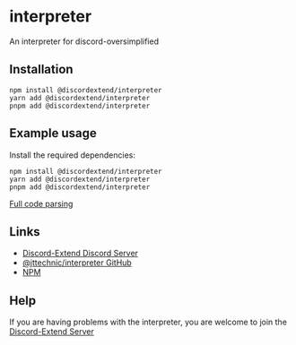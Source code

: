 # interpreter
An interpreter for discord-oversimplified

## Installation
```sh-session
npm install @discordextend/interpreter
yarn add @discordextend/interpreter
pnpm add @discordextend/interpreter
```

## Example usage
Install the required dependencies:
```sh-session
npm install @discordextend/interpreter
yarn add @discordextend/interpreter
pnpm add @discordextend/interpreter
```
[Full code parsing](./test/interpreter.js)

## Links
* [Discord-Extend Discord Server](https://discord.gg/AQwkmv7kA9)
* [@jttechnic/interpreter GitHub](https://github.com/discordextend/interpreter)
* [NPM](https://npmjs.org/package/@discordextend/interpreter)

## Help
If you are having problems with the interpreter, you are welcome to join the [Discord-Extend Server](https://discord.gg/AQwkmv7kA9)

